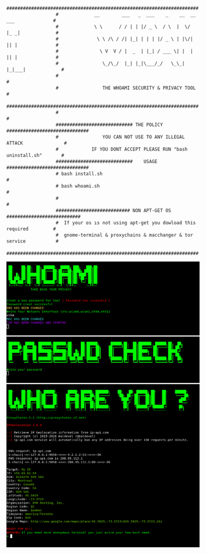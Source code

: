                       ######################################################################
                      #             __        ___   _  ___    _    __  __ ___              #
                      #             \ \      / / | | |/ _ \  / \  |  \/  |_ _|             #
                      #              \ \ /\ / /| |_| | | | |/ _ \ | |\/| || |              #
                      #               \ V  V / |  _  | |_| / ___ \| |  | || |              #
                      #                \_/\_/  |_| |_|\___/_/   \_\_|  |_|___|             #
                      #                                                                    #
                      #                THE WHOAMI SECURITY & PRIVACY TOOL                  #
                      ###################################################################### 
                      #                                                                    #
                      ############################ THE POLICY ##############################
                      #                YOU CAN NOT USE TO ANY ILLEGAL ATTACK               #
                      #            IF YOU DONT ACCEPT PLEASE RUN "bash uninstall.sh"       #
                      ############################    USAGE   ##############################
                      # bash install.sh                                                    #
                      # bash whoami.sh                                                     #
                      #                                                                    #
                      ########################### NON APT-GET OS ###########################
                      #  If your os ıs not using apt-get you dowload this required         #
                      #  gnome-terminal & proxychains & macchanger & tor service           #
                      ######################################################################

![](.whoami.png)
![](.passwdcheck.png)
![](.whoareyou.png)

